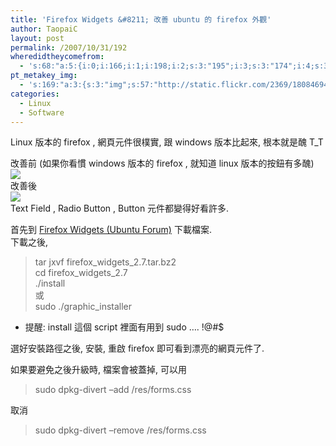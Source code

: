 ```yaml
---
title: 'Firefox Widgets &#8211; 改善 ubuntu 的 firefox 外觀'
author: TaopaiC
layout: post
permalink: /2007/10/31/192
wheredidtheycomefrom:
  - 's:68:"a:5:{i:0;i:166;i:1;i:198;i:2;s:3:"195";i:3;s:3:"174";i:4;s:3:"175";}";'
pt_metakey_img:
  - 's:169:"a:3:{s:3:"img";s:57:"http://static.flickr.com/2369/1808469400_fbc19fa751_m.jpg";s:3:"alt";s:0:"";s:3:"url";s:53:"http://www.flickr.com/photos/69004123@N00/1808469400/";}";'
categories:
  - Linux
  - Software
---
```

Linux 版本的 firefox , 網頁元件很樸實, 跟 windows 版本比起來, 根本就是醜 T_T

改善前 (如果你看慣 windows 版本的 firefox , 就知道 linux 版本的按鈕有多醜)  
[<img src="http://static.flickr.com/2369/1808469400_fbc19fa751_m.jpg" border="0" />][1]  
改善後  
[<img src="http://static.flickr.com/2241/1808469310_c73aaf338d_m.jpg" border="0" />][2]  
Text Field , Radio Button , Button 元件都變得好看許多.  
<!--more-->

首先到 [Firefox Widgets (Ubuntu Forum)][3] 下載檔案.  
下載之後,

> tar jxvf firefox\_widgets\_2.7.tar.bz2  
> cd firefox\_widgets\_2.7  
> ./install  
> 或  
> sudo ./graphic_installer

* 提醒: install 這個 script 裡面有用到 sudo &#8230;. !@#$

選好安裝路徑之後, 安裝, 重啟 firefox 即可看到漂亮的網頁元件了.

如果要避免之後升級時, 檔案會被蓋掉, 可以用

> sudo dpkg-divert &#8211;add <INSERT FIREFOX ROOT DIRECTORY HERE>/res/forms.css

取消

> sudo dpkg-divert &#8211;remove <INSERT FIREFOX ROOT DIRECTORY HERE>/res/forms.css

 [1]: http://www.flickr.com/photos/69004123@N00/1808469400/ "Original Firefox viewing Google Home Page"
 [2]: http://www.flickr.com/photos/69004123@N00/1808469310/ "Firefox with Firefox Widgets viewing Google Home Page"
 [3]: http://ubuntuforums.org/showthread.php?t=369596